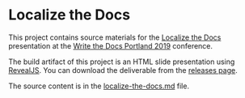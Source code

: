 # Localize the Docs

This project contains source materials for the [Localize the Docs](https://www.writethedocs.org/conf/portland/2019/speakers/#speaker-portland-2019-paul-wallace) presentation at the [Write the Docs Portland 2019](https://www.writethedocs.org/conf/portland/2019/) conference.

The build artifact of this project is an HTML slide presentation using [RevealJS](https://github.com/hakimel/reveal.js/). You can download the deliverable from the [releases page](https://github.com/apaluya/localize-the-docs/releases).

The source content is in the [localize-the-docs.md](localize-the-docs.md) file.
